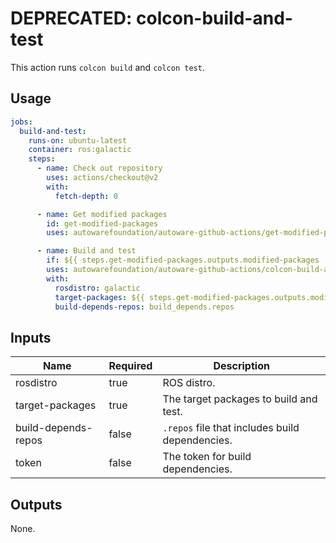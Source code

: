 # DEPRECATED: colcon-build-and-test

This action runs `colcon build` and `colcon test`.

## Usage

```yaml
jobs:
  build-and-test:
    runs-on: ubuntu-latest
    container: ros:galactic
    steps:
      - name: Check out repository
        uses: actions/checkout@v2
        with:
          fetch-depth: 0

      - name: Get modified packages
        id: get-modified-packages
        uses: autowarefoundation/autoware-github-actions/get-modified-packages@tier4/proposal

      - name: Build and test
        if: ${{ steps.get-modified-packages.outputs.modified-packages != '' }}
        uses: autowarefoundation/autoware-github-actions/colcon-build-and-test@tier4/proposal
        with:
          rosdistro: galactic
          target-packages: ${{ steps.get-modified-packages.outputs.modified-packages }}
          build-depends-repos: build_depends.repos
```

## Inputs

| Name                | Required | Description                                     |
| ------------------- | -------- | ----------------------------------------------- |
| rosdistro           | true     | ROS distro.                                     |
| target-packages     | true     | The target packages to build and test.          |
| build-depends-repos | false    | `.repos` file that includes build dependencies. |
| token               | false    | The token for build dependencies.               |

## Outputs

None.
